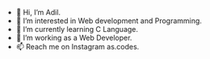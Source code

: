 - 👋 Hi, I’m Adil.
- 👀 I’m interested in Web development and Programming.
- 🌱 I’m currently learning C Language.
- 💞️ I’m working as a Web Developer.
- 📫 Reach me on Instagram as.codes.

<!---
adilcodes/adilcodes is a ✨ special ✨ repository because its `README.md` (this file) appears on your GitHub profile.
You can click the Preview link to take a look at your changes.
--->
